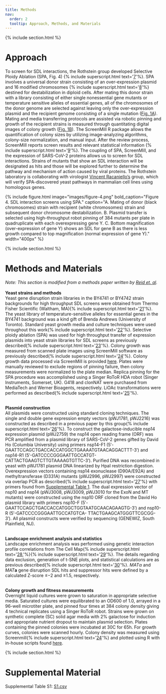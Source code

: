 ```yaml
---
title: Methods
nav:
  order: 2
  tooltip: Approach, Methods, and Materials
---
```


{% include section.html %}

# Approach
To screen for SDL interactions, the Rothstein group developed Selective Ploidy Ablation (SPA, Fig. 4) {% include superscript.html text='[7](https://doi.org/10.1101/gr.109033.110)'%}. SPA involves a universal donor strain consisting of an over-expression plasmid and 16 modified chromosomes {% include superscript.html text='[8](https://doi.org/10.1534/genetics.108.087999)'%} destined for destabilization in diploid cells. After mating this donor strain with a library consisting of either single nonessential gene mutants or temperature sensitive alleles of essential genes, all of the chromosomes of the donor genome are selected against leaving only the over-expression plasmid and the recipient genome consisting of a single mutation ([Fig. 1A](../#backgroundmotivation)). Mating and media transferring protocols are assisted via robotic pinning and growth of the recipient strains is measured through quantitating digital images of colony growth ([Fig. 1B](../#backgroundmotivation)). The ScreenMill R package allows the quantification of colony sizes by utilizing image-analyzing algorithms, colony-size normalization, and manual input. After the review process, ScreenMill reports screen results and relevant statistical information {% include superscript.html text='[9](https://doi.org/10.1186/1471-2105-11-353)'%}. The coupling of SPA, ScreenMill, and the expression of SARS-CoV-2 proteins allows us to screen for SDL interactions. Strains of mutants that show an SDL interaction will be designated as hits and those will be explored further to determine the pathway and mechanism of action caused by viral proteins. The Rothstein laboratory is collaborating with virologist [Vincent Racaniello’s](https://microbiology.columbia.edu/faculty-vincent-racaniello) group, which will verify SPA-discovered yeast pathways in mammalian cell lines using homologous genes.  

{%
  include figure.html
  image="images/figure-4.png"
  bold_caption="Figure 4. SDL interaction screens using SPA."
  caption="A. Mating of donor (black chromosomes) strain with recipient (white chromosomes) strain and subsequent donor chromosome destabilization. B. Plasmid transfer is selected using high-throughput robot pinning of 384 mutants per plate in quadruplicate with each overexpressing gene Y. C. Bottom magnification (over-expression of gene Y) shows an SDL for gene B as there is less growth compared to top magnification (normal expression of gene Y)."
  width="400px"
%}

{% include section.html %}
# Methods and Materials
_Note: This section is modified from a methods paper written by [Reid et. al](https://doi.org/10.1534/genetics.116.190231)._
<br> <br>**Yeast strains and methods** <br>
Yeast gene disruption strain libraries in the BY4741 or BY4742 strain backgrounds for high throughput SDL screens were obtained from Thermo Fisher Scientific (Waltham, MA){% include superscript.html text='[21](https://doi.org/10.1126/science.285.5429.901)'%}. The yeast library of temperature-sensitive alleles for essential genes in the BY4741 background was a kind gift of Brenda Andrews (University of Toronto). Standard yeast growth media and culture techniques were used throughout this work{% include superscript.html text='[22](https://searchworks.stanford.edu/view/9413810)'%}. Selective ploidy ablation (SPA) was used for high throughput transfer of expression plasmids into yeast strain libraries for SDL screens as previously described{% include superscript.html text='[23](https://doi.org/10.1101/gr.109033.110)'%}. Colony growth was measured from scanned plate images using ScreenMill software as previously described{% include superscript.html text='[24](https://doi.org/10.1186/1471-2105-11-353)'%}. Colony growth data processed via ScreenMill is provided [here](../genetic%20interactions/#-genetic-interactions-determined-by-spa-screens). Plates were manually reviewed to exclude regions of pinning failure, then colony measurements were normalized to the plate median. Replica pinning for the SPA procedure was accomplished using a Singer RoToR HDA robot (Singer Instruments, Somerset, UK). G418 and clonNAT were purchased from MediaTech and Werner Bioagents, respectively. LiOAc transformations were performed as described{% include superscript.html text='[25](https://doi.org/10.1007/BF00340712)'%}.

<br>**Plasmid construction** <br>
All plasmids were constructed using standard cloning techniques. The single and double gene expression empty vectors (pWJ1781, pWJ2216) was constructed as described in a previous paper by this group{% include superscript.html text='[26](https://doi.org/10.1534/genetics.116.190231)'%}. To construct the galactose-inducible nsp14 expression plasmid (pWJ2759) the nsp14 open reading frame (ORF) was PCR amplified from a plasmid library of SARS-CoV-2 genes gifted by David Ho (Columbia University) using primers nsp14-F1 (5′-GAATTCCAGCTGACCACCATGGCTGAAAATGTAACAGGACTTT-3′) and nsp14-R1 (5′-GATCCCCGGGAATTGCCATGT- CATTACTGAAGTCTTGTAAAAGTGTTC-3′). Purified DNA was recombined in yeast with pWJ1781 plasmid DNA linearized by HpaI restriction digestion. Overexpression vectors containing nsp14 exonuclease (D90A/E92A) and methyltransferase (D331A) mutants (pWJ2996, pWJ2997) were constructed via overlap PCR as described{% include superscript.html text='[27](https://doi.org/10.1016/j.mex.2019.12.001)'%} with primers found from [Supplemental Table 1](#supplemental-material). The dual expression vector of nsp10 and nsp14 (pWJ3008, pWJ3009, pWJ3010 for the ExoN and MT mutants) were constructed using the nsp10 ORF cloned from the David Ho plasmid library with primers nsp10-F (5′-GAATTCCAGCTGACCACCATGGCTGGTAATGCAACAGAAGTG-3′) and nsp10-R (5′-GATCCCCGGGAATTGCCATGTCA- TTACTGAAGCATGGGTTCGCGG-3′). All plasmid constructs were verified by sequencing (GENEWIZ, South Plainfield, NJ).

<br>**Landscape enrichment analysis and statistics** <br>
Landscape enrichment analysis was performed using genetic interaction profile correlations from The Cell Map{% include superscript.html text='[28](https://doi.org/10.1534/g3.117.040220),'%}{% include superscript.html text='[29](https://doi.org/10.1126/science.aaf1420)'%}. The details regarding data exclusion, generation of t-SNE plots, and statistical calculations are as previous described{% include superscript.html text='[30](https://doi.org/10.1093/nar/gkz631)'%}. <i>MATα</i> and <i>MAT</i><b>a</b> gene disruption SDL hits and suppressor hits were defined by a calculated Z-score ≤−2 and ≥1.5, respectively.

<br>**Colony growth and fitness measurements** <br>
Overnight liquid cultures were grown to saturation in appropriate selective media. Saturated cultures were equilibrated to an OD600 of 1.0, arrayed in a 96-well microtiter plate, and pinned four times at 384 colony density giving 4 technical replicates using a Singer RoToR robot. Strains were grown on synthetic complete (SC) solid agar media with 2% galactose for induction and appropriate nutrient dropout to maintain plasmid selection. Plates containing the pinned colonies were incubated at 30C for 65h. For growth curves, colonies were scanned hourly. Colony density was measured using Screenmill{% include superscript.html text='[24](https://doi.org/10.1186/1471-2105-11-353)'%} and plotted using R with in-house scripts found [here](../genetic%20interactions/#code).

{% include section.html %}
# Supplemental Material
Supplemental Table S1: [S1.csv](https://meganwang08.github.io//SARS-CoV-2-Genetic-Interactions-in-Yeast/methods/S1.csv)
